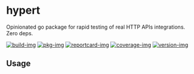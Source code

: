 # hypert
Opinionated go package for rapid testing of real HTTP APIs integrations.
Zero deps.

[![build-img]][build-url]
[![pkg-img]][pkg-url]
[![reportcard-img]][reportcard-url]
[![coverage-img]][coverage-url]
[![version-img]][version-url]

## Usage


[build-img]: https://github.com/areknoster/hypert/workflows/build/badge.svg
[build-url]: https://github.com/areknoster/hypert/actions
[pkg-img]: https://pkg.go.dev/badge/areknoster/hypert/
[pkg-url]: https://pkg.go.dev/github.com/areknoster/hypert/
[reportcard-img]: https://goreportcard.com/badge/areknoster/hypert/
[reportcard-url]: https://goreportcard.com/report/areknoster/hypert/
[coverage-img]: https://codecov.io/gh/areknoster/hypert//branch/main/graph/badge.svg
[coverage-url]: https://codecov.io/gh/areknoster/hypert/
[version-img]: https://img.shields.io/github/v/release/areknoster/hypert/
[version-url]: https://github.com/areknoster/hypert//releases